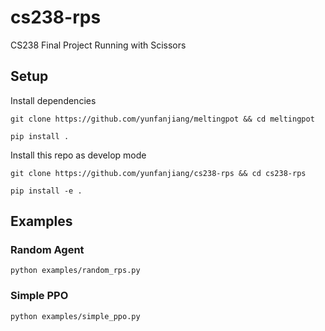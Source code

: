 # cs238-rps
CS238 Final Project Running with Scissors

## Setup
Install dependencies

`git clone https://github.com/yunfanjiang/meltingpot && cd meltingpot`

`pip install .`

Install this repo as develop mode

`git clone https://github.com/yunfanjiang/cs238-rps && cd cs238-rps`

`pip install -e .`

## Examples
### Random Agent
`python examples/random_rps.py`

### Simple PPO
`python examples/simple_ppo.py`